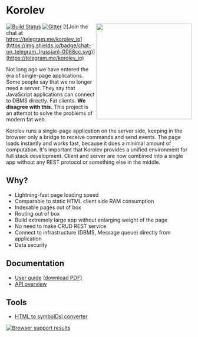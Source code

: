 # Korolev

<img src="https://fomkin.org/korolev/korolev-face-margin.svg" align="right" width="260" />

[![Build Status](https://travis-ci.org/fomkin/korolev.svg?branch=master)](https://travis-ci.org/fomkin/korolev)
[![Gitter](https://badges.gitter.im/fomkin/korolev.svg)](https://gitter.im/fomkin/korolev?utm_source=badge&utm_medium=badge&utm_campaign=pr-badge)
[![Join the chat at https://telegram.me/korolev_io](https://img.shields.io/badge/chat-on_telegram_(russian)-0088cc.svg)](https://telegram.me/korolev_io)

Not long ago we have entered the era of single-page applications. Some people say that we no longer need a server. They say that JavaScript applications can connect to DBMS directly. Fat clients. **We disagree with this.** This project is an attempt to solve the problems of modern fat web.

Korolev runs a single-page application on the server side, keeping in the browser only a bridge to receive commands and send events. The page loads instantly and works fast, because it does a minimal amount of computation. It's important that Korolev provides a unified environment for full stack development. Client and server are now combined into a single app without any REST protocol or something else in the middle.

## Why?

* Lightning-fast page loading speed
* Comparable to static HTML client side RAM consumption
* Indexable pages out of box
* Routing out of box
* Build extremely large app without enlarging weight of the page
* No need to make CRUD REST service
* Connect to infrastructure (DBMS, Message queue) directly from application
* Data security
 
## Documentation

* [User guide](https://fomkin.org/korolev/user-guide.html) [(download PDF)](https://fomkin.org/korolev/user-guide.pdf)
* [API overview](https://www.javadoc.io/doc/com.github.fomkin/korolev_2.12/0.4.1) 

## Tools

* [HTML to symbolDsl converter](https://fomkin.org/korolev/html-to-symbol-dsl)

[![Browser support results](https://fomkin.org/korolev/browser-support.svg)](https://saucelabs.com/u/yelbota)
